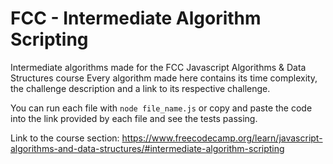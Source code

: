 # FCC - Intermediate Algorithm Scripting
Intermediate algorithms made for the FCC Javascript Algorithms &amp; Data Structures course 
Every algorithm made here contains its time complexity, the challenge description and a link to its respective challenge.

You can run each file with `node file_name.js` or copy and paste the code into the link provided by each file and see the tests passing.

Link to the course section:
https://www.freecodecamp.org/learn/javascript-algorithms-and-data-structures/#intermediate-algorithm-scripting
